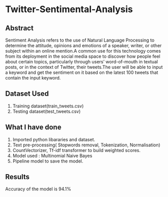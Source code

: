 # Twitter-Sentimental-Analysis

## Abstract

Sentiment Analysis refers to the use of Natural Language Processing to determine the attitude, opinions and emotions of a speaker, writer, or other subject within an online mention.A common use for this technology comes from its deployment in the social media space to discover how people feel about certain topics, particularly through users’ word-of-mouth in textual posts, or in the context of Twitter, their tweets.The user will be able to input a keyword and get the sentiment on it based on the latest 100 tweets that contain the input keyword.

## Dataset Used

1. Training dataset(train_tweets.csv)
2. Testing dataset(test_tweets.csv)

## What I have done

1. Imported python libararies and dataset.
2. Text pre-processing( Stopwords removal, Tokenization, Normalisation)
3. CountVectorizer, Tf-idf transformer to build weighted scores.
4. Model used : Multinomial Naive Bayes
5. Pipeline model to save the model.

## Results

Accuracy of the model is 94.1%
